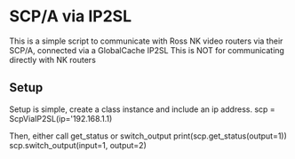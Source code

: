 # SCP/A via IP2SL
This is a simple script to communicate with Ross NK video routers via their SCP/A, connected via a GlobalCache IP2SL
This is NOT for communicating directly with NK routers

## Setup
Setup is simple, create a class instance and include an ip address.
scp = ScpViaIP2SL(ip='192.168.1.1)

Then, either call get_status or switch_output
print(scp.get_status(output=1))
scp.switch_output(input=1, output=2)
